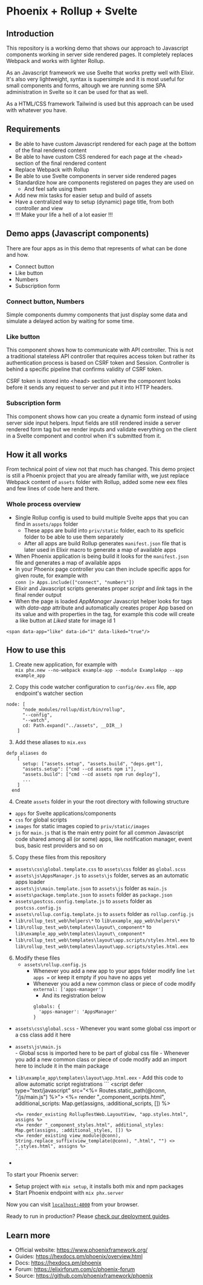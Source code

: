 # Phoenix + Rollup + Svelte

## Introduction

This repository is a working demo that shows our approach to Javascript components working in server side rendered pages. It completely replaces Webpack and works with lighter Rollup. 

As an Javascript framework we use Svelte that works pretty well with Elixir. It's also very lightweight, syntax is supersimple and it is most useful for small components and forms, altough we are running some SPA administration in Svelte so it can be used for that as well.

As a HTML/CSS framework Tailwind is used but this approach can be used with whatever you have.

## Requirements

- Be able to have custom Javascript rendered for each page at the bottom of the final rendered content
- Be able to have custom CSS rendered for each page at the &lt;head&gt; section of the final rendered content
- Replace Webpack with Rollup
- Be able to use Svelte components in server side rendered pages
- Standardize how are components registered on pages they are used on
  - And feel safe using them
- Add new mix tasks for easier setup and build of assets
- Have a centralized way to setup (dynamic) page title, from both controller and view
- !!! Make your life a hell of a lot easier !!!


## Demo apps (Javascript components)

There are four apps as in this demo that represents of what can be done and how.

- Connect button
- Like button
- Numbers
- Subscription form

### Connect button, Numbers

Simple components dummy components that just display some data and simulate a delayed action by waiting for some time.

### Like button

This component shows how to communicate with API controller. This is not a traditional stateless API controller that requires access token but rather its authentication process is based on CSRF token and Session. Controller is behind a specific pipeline that confirms validity of CSRF token. 
  
CSRF token is stored into &lt;head&gt; section where the component looks before it sends any request to server and put it into HTTP headers.

### Subscription form

This component shows how can you create a dynamic form instead of using server side input helpers. Input fields are still rendered inside a server rendered form tag but we render inputs and validate everything on the client in a Svelte component and control when it's submitted from it.

## How it all works

From technical point of view not that much has changed. This demo project is still a Phoenix project that you are already familiar with, we just replace Webpack content of `assets` folder with Rollup, added some new eex files and few lines of code here and there.

### Whole process overview

- Single Rollup config is used to build multiple Svelte apps that you can find in `assets/apps` folder
  - These apps are build into `priv/static` folder, each to its speficic folder to be able to use them separately
  - After all apps are build Rollup generates `manifest.json` file that is later used in Elixir macro to generate a map of available apps
- When Phoenix application is being build it looks for the `manifest.json` file and generates a map of available apps 
- In your Phoenix page controller you can then include specific apps for given route, for example with  
```conn |> Apps.include(["connect", "numbers"])```
- Elixir and Javascript scripts generates proper _script_ and _link_ tags in the final render output
- When the page is loaded _AppManager_ Javascript helper looks for tags with _data-app_ attribute and automatically creates proper App based on its value and with properties in the tag, for example this code will create a like button at _Liked_ state for image id 1  
```
<span data-app="like" data-id="1" data-liked="true"/>
```

## How to use this

1. Create new application, for example with  
```mix phx.new --no-webpack example-app --module ExampleApp --app example_app ```

2. Copy this code watcher configuration to ```config/dev.exs``` file, app endpoint's watcher section
```
node: [
      "node_modules/rollup/dist/bin/rollup",
      "--config",
      "--watch",
      cd: Path.expand("../assets", __DIR__)
    ]
```

3. Add these aliases to ```mix.exs```
```
defp aliases do
    [
      setup: ["assets.setup", "assets.build", "deps.get"],
      "assets.setup": ["cmd --cd assets npm i"],
      "assets.build": ["cmd --cd assets npm run deploy"],
      ...
    ]
  end
```
4. Create ```assets``` folder in your the root directory with following structure  
  - ```apps``` for Svelte applications/components  
  - ```css``` for global scripts  
  - ```images``` for static images copied to ``priv/static/images``  
  - ```js``` for ``main.js`` that is the main entry point for all common Javascript code shared among all (or some) apps, like notification manager, event bus, basic rest providers and so on

5. Copy these files from this repository  
  - ```assets\css\global.template.css``` to ```assets\css``` folder as ```global.scss```  
  - ```assets\js\AppsManager.js``` to ```assets\js``` folder, serves as an automatic apps loader  
  - ```assets\js\main.template.json``` to ```assets\js``` folder as ```main.js```  
  - ```assets\package.template.json``` to ```assets``` folder as ```package.json```  
  - ```assets\postcss.config.template.js``` to ```assets``` folder as ```postcss.config.js```  
  - ```assets\rollup.config.template.js``` to ```assets``` folder as ```rollup.config.js```  
  - ```lib\rollup_test_web\helpers\*``` to ```lib\example_app_web\helpers\*```  
  - ```lib\rollup_test_web\templates\layout\_component*``` to ```lib\example_app_web\templates\layout\_component*```  
  - ```lib\rollup_test_web\templates\layout\app.scripts/styles.html.eex``` to ```lib\rollup_test_web\templates\layout\app.scripts/styles.html.eex```  

6. Modify these files  
    - ```assets\rollup.config.js```
        - Whenever you add a new app to your apps folder modify line ```let apps =``` or keep it empty if you have no apps yet
        - Whenever you add a new common class or piece of code modify ```external: ['apps-manager']```
            - And its registration below
            ``` // 'OTHER COMMON CLASS NAME': 'OTHER COMMON CLASS FILE NAME INSIDE js FOLDER'
            globals: {
              'apps-manager': 'AppsManager'      
            } 
            ```
  - ```assets\css\global.scss```
        - Whenever you want some global css import or a css class add it here
  - ```assets\js\main.js```  
        - Global scss is imported here to be part of global css file
        - Whenever you add a new common class or piece of code modify add an import here to include it in the main package
  - ```lib\example_app\templates\layout\app.html.eex```
        - Add this code to allow automatic script registrations
        ```
        <script defer type="text/javascript" src="<%= Routes.static_path(@conn, "/js/main.js") %>"></script>
        <%= render "_component_scripts.html", additional_scripts: Map.get(assigns, :additional_scripts, []) %>

        <%= render_existing RollupTestWeb.LayoutView, "app.styles.html", assigns %>
        <%= render "_component_styles.html", additional_styles: Map.get(assigns, :additional_styles, []) %>
        <%= render_existing view_module(@conn), String.replace_suffix(view_template(@conn), ".html", "") <> ".styles.html", assigns %>
        ```
  - 



To start your Phoenix server:

  * Setup project with `mix setup`, it installs both mix and npm packages
  * Start Phoenix endpoint with `mix phx.server`

Now you can visit [`localhost:4000`](http://localhost:4000) from your browser.

Ready to run in production? Please [check our deployment guides](https://hexdocs.pm/phoenix/deployment.html).

## Learn more

  * Official website: https://www.phoenixframework.org/
  * Guides: https://hexdocs.pm/phoenix/overview.html
  * Docs: https://hexdocs.pm/phoenix
  * Forum: https://elixirforum.com/c/phoenix-forum
  * Source: https://github.com/phoenixframework/phoenix
